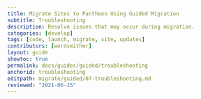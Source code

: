 ```yaml
---
title: Migrate Sites to Pantheon Using Guided Migration
subtitle: Troubleshooting
description: Resolve issues that may occur during migration.
categories: [develop]
tags: [code, launch, migrate, site, updates]
contributors: [wordsmither]
layout: guide
showtoc: true
permalink: docs/guides/guided/troubleshooting
anchorid: troubleshooting
editpath: migrate/guided/07-troubleshooting.md
reviewed: "2021-06-15"
---
```


<Partial file="migrate/troubleshooting.md" />
<Partial file="migrate/troubleshooting-drupal.md" />
<Partial file="migrate/troubleshooting-wordpress.md" />
